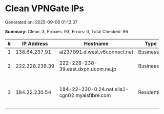 # Clean VPNGate IPs
Generated on: 2025-09-08 01:12:07

**Summary:** Clean: 3, Proxies: 93, Errors: 0, Total Checked: 96

| # | IP Address | Hostname | Type | Country | Provider |
|---|------------|----------|------|---------|----------|
| 1 | 138.64.237.91 | ai237091.d.west.v6connect.net | Business | JP | Asahi Net |
| 2 | 222.228.238.39 | 222-228-238-39.east.dxpn.ucom.ne.jp | Business | JP | ARTERIA Networks Corporation |
| 3 | 184.22.230.54 | 184-22-230-0.24.nat.sila1-cgn02.myaisfibre.com | Residential | TH | ADVANCED WIRELESS NETWORK COMPANY LIMITED |
